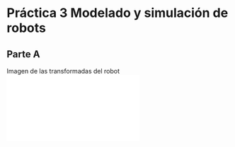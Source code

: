 # Práctica 3 Modelado y simulación de robots


## Parte A

Imagen de las transformadas del robot
![tf_tree](data/rover_frames.pdf)
